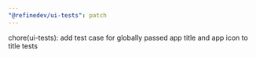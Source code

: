 ```yaml
---
"@refinedev/ui-tests": patch
---
```


chore(ui-tests): add test case for globally passed app title and app icon to title tests
